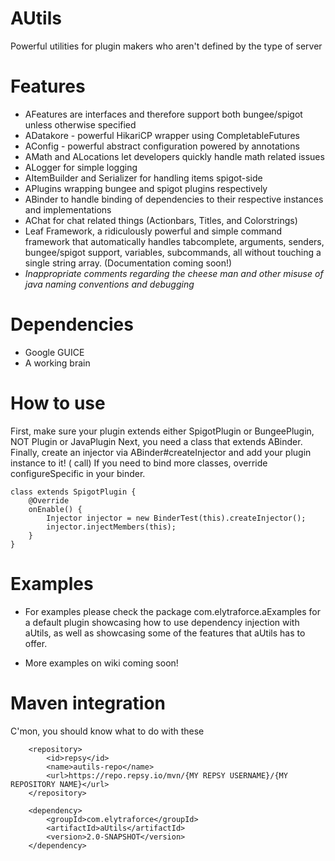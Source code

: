 # AUtils

Powerful utilities for plugin makers who aren't defined by the type of server

# Features
- AFeatures are interfaces and therefore support both bungee/spigot unless otherwise specified
- ADatakore - powerful HikariCP wrapper using CompletableFutures
- AConfig - powerful abstract configuration powered by annotations
- AMath and ALocations let developers quickly handle math related issues
- ALogger for simple logging 
- AItemBuilder and Serializer for handling items spigot-side
- APlugins wrapping bungee and spigot plugins respectively
- ABinder to handle binding of dependencies to their respective instances and implementations
- AChat for chat related things (Actionbars, Titles, and Colorstrings)
- Leaf Framework, a ridiculously powerful and simple command framework that
 automatically handles tabcomplete, arguments, senders, bungee/spigot support, variables, subcommands,
 all without touching a single string array. (Documentation coming soon!)
- *Inappropriate comments regarding the cheese man and other misuse of java naming conventions and debugging*

# Dependencies
- Google GUICE
- A working brain


# How to use
First, make sure your plugin extends either SpigotPlugin or BungeePlugin, NOT Plugin or JavaPlugin
Next, you need a class that extends ABinder.
Finally, create an injector via ABinder#createInjector and add your plugin instance to it! (<this> call)
If you need to bind more classes, override configureSpecific in your binder.

```
class extends SpigotPlugin {
    @Override
    onEnable() {
        Injector injector = new BinderTest(this).createInjector();
        injector.injectMembers(this);
    }
}
```

# Examples
- For examples please check the package com.elytraforce.aExamples 
for a default plugin showcasing how to use dependency injection with
aUtils, as well as showcasing some of the features that aUtils has to offer.

- More examples on wiki coming soon!

# Maven integration

C'mon, you should know what to do with these

```
    <repository>
        <id>repsy</id>
        <name>autils-repo</name>
        <url>https://repo.repsy.io/mvn/{MY REPSY USERNAME}/{MY REPOSITORY NAME}</url>
    </repository>

    <dependency>
        <groupId>com.elytraforce</groupId>
        <artifactId>aUtils</artifactId>
        <version>2.0-SNAPSHOT</version>
    </dependency>

```